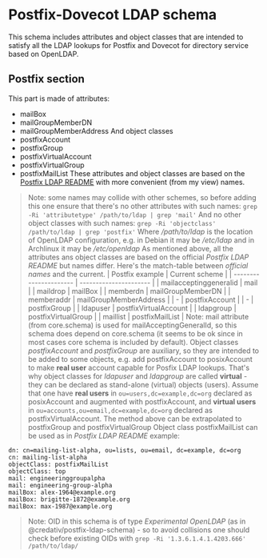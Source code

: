 # Postfix-Dovecot LDAP schema
This schema includes attributes and object classes that are intended to satisfy all the LDAP lookups for Postfix and Dovecot for directory service based on OpenLDAP.
## Postfix section
This part is made of attributes:
- mailBox
- mailGroupMemberDN
- mailGroupMemberAddress
And object classes
- postfixAccount
- postfixGroup
- postfixVirtualAccount
- postfixVirtualGroup
- postfixMailList
These attributes and object classes are based on the [Postfix LDAP README](http://www.postfix.org/LDAP_README.html) with more convenient (from my view) names.
> Note: some names may collide with other schemes, so before adding this one ensure that there's no other attributes with such names:
> `grep -Ri 'attributetype' /path/to/ldap | grep 'mail'`
> And no other object classes with such names:
> `grep -Ri 'objectclass' /path/to/ldap | grep 'postfix'`
> Where */path/to/ldap* is the location of OpenLDAP configuration, e.g. in Debian it may be */etc/ldap* and in Archlinux it may be */etc/openldap*
As mentioned above, all the attributes ans object classes are based on the official *Postfix LDAP README* but names differ. Here's the match-table between *official names* and the current.
| Postfix example        | Current scheme         |
| ---------------------- | ---------------------- |
| mailacceptinggeneralid | mail                   |
| maildrop               | mailBox                |
| memberdn               | mailGroupMemberDN      |
| memberaddr             | mailGroupMemberAddress |
| -                      | postfixAccount         |
| -                      | postfixGroup           |
| ldapuser               | postfixVirtualAccount  |
| ldapgroup              | postfixVirtualGroup    |
| maillist               | postfixMailList        |
> Note: mail attribute (from core.schema) is used for mailAcceptingGeneralId, so this schema does depend on core.schema (it seems to be ok since in most cases core schema is included by default).
Object classes *postfixAccount* and *postfixGroup* are auxiliary, so they are intended to be added to some objects, e.g. add postfixAccount to posixAccount to make **real user** account capable for Posfix LDAP lookups. That's why object classes for *ldapuser* and *ldapgroup* are called **virtual** - they can be declared as stand-alone (virtual) objects (users). Assume that one have **real users** in `ou=users,dc=example,dc=org` declared as posixAccount and augmented with postfixAccount, and **virtual users** in `ou=accounts,ou=email,dc=example,dc=org` declared as postfixVirtualAccount.
> The method above can be extrapolated to postfixGroup and postfixVirtualGroup
Object class postfixMailList can be used as in *Postfix LDAP README* example:
```
dn: cn=mailing-list-alpha, ou=lists, ou=email, dc=example, dc=org
cn: mailing-list-alpha
objectClass: postfixMailList
objectClass: top
mail: engineeringgroupalpha
mail: engineering-group-alpha
mailBox: alex-1964@example.org
mailBox: brigitte-1872@example.org
mailBox: max-1987@example.org
```
> Note: OID in this schema is of type *Experimental OpenLDAP* (as in @credativ/postfix-ldap-schema) - so to avoid collisions one should check before existing OIDs with `grep -Ri '1.3.6.1.4.1.4203.666' /path/to/ldap/`

